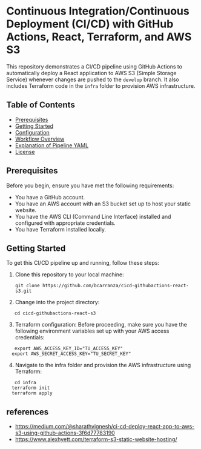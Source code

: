 # Continuous Integration/Continuous Deployment (CI/CD) with GitHub Actions, React, Terraform, and AWS S3

This repository demonstrates a CI/CD pipeline using GitHub Actions to automatically deploy a React application to AWS S3 (Simple Storage Service) whenever changes are pushed to the `develop` branch. It also includes Terraform code in the `infra` folder to provision AWS infrastructure.

## Table of Contents

- [Prerequisites](#prerequisites)
- [Getting Started](#getting-started)
- [Configuration](#configuration)
- [Workflow Overview](#workflow-overview)
- [Explanation of Pipeline YAML](#explanation-of-pipeline-yaml)
- [License](#license)

## Prerequisites

Before you begin, ensure you have met the following requirements:

- You have a GitHub account.
- You have an AWS account with an S3 bucket set up to host your static website.
- You have the AWS CLI (Command Line Interface) installed and configured with appropriate credentials.
- You have Terraform installed locally.

## Getting Started

To get this CI/CD pipeline up and running, follow these steps:

1. Clone this repository to your local machine:

   ```shell
   git clone https://github.com/bcarranza/cicd-githubactions-react-s3.git
   ```

2. Change into the project directory:

```shell
   cd cicd-githubactions-react-s3
```
3. Terraform configuration: Before proceeding, make sure you have the following environment variables set up with your AWS access credentials:

```shell
   export AWS_ACCESS_KEY_ID="TU_ACCESS_KEY"
  export AWS_SECRET_ACCESS_KEY="TU_SECRET_KEY"
```

4. Navigate to the infra folder and provision the AWS infrastructure using Terraform:

```shell
   cd infra
  terraform init
  terraform apply
```




## references

- https://medium.com/@sharathvignesh/ci-cd-deploy-react-app-to-aws-s3-using-github-actions-3f6d77783190 
- https://www.alexhyett.com/terraform-s3-static-website-hosting/
